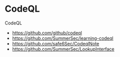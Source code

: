 # CodeQL
CodeQL

- https://github.com/github/codeql
- https://github.com/SummerSec/learning-codeql
- https://github.com/safe6Sec/CodeqlNote
- https://github.com/SummerSec/LookupInterface